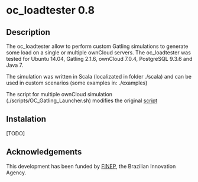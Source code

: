# oc_loadtester 0.8

## Description
The oc_loadtester allow to perform custom Gatling simulations to generate some load on a single or multiple ownCloud servers. The oc_loadtester was tested for Ubuntu 14.04,  Gatling 2.1.6, ownCloud 7.0.4, PostgreSQL 9.3.6 and Java 7.

The simulation was written in Scala (localizated in folder ./scala) and can be used in custom scenarios (some examples in: ./examples)

The script for multiple ownCloud simulation (./scripts/OC_Gatling_Launcher.sh) modifies the original [script](https://github.com/gatling/gatling/blob/416fb4364d25085bb207121d8b87e05836e8abb3/src/sphinx/cookbook/code/GatlingScalingOut.sh)

## Instalation
[TODO]

## Acknowledgements
This development has been funded by [FINEP](http://www.finep.gov.br), the Brazilian Innovation Agency.
